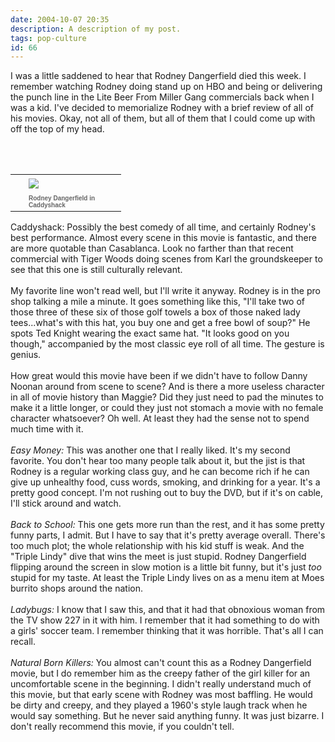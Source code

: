```yaml
---
date: 2004-10-07 20:35
description: A description of my post.
tags: pop-culture
id: 66
---
```

I was a little saddened to hear that Rodney Dangerfield died this week.  I remember watching Rodney doing stand up on HBO and being or delivering the punch line in the Lite Beer From Miller Gang commercials back when I was a kid.  I've decided to memorialize Rodney with a brief review of all of his movies.  Okay, not all of them, but all of them that I could come up with off the top of my head.
<!--more--><br /><br /><table cellpadding=0 cellspacing=0 border=0 align=right><tr><td width=5 rowspan=2><spacer type=block width=5 height=1></spacer></td><td width=140><img src="/img/rodney1.jpg" aborder=0 vspace=4/></td></tr><tr><td width=140><font face="verdana, arial, geneva" size=1 color=#666666><b>Rodney Dangerfield in Caddyshack</b></font></td></tr></table><br />
<br />
Caddyshack:  Possibly the best comedy of all time, and certainly Rodney's best performance.  Almost every scene in this movie is fantastic, and there are more quotable than Casablanca.  Look no farther than that recent commercial with Tiger Woods doing scenes from Karl the groundskeeper to see that this one is still culturally relevant.<br />
<br />
My favorite line won't read well, but I'll write it anyway.  Rodney is in the pro shop talking a mile a minute.  It goes something like this, "I'll take two of those three of these six of those golf towels a box of those naked lady tees...what's with this hat, you buy one and get a free bowl of soup?"  He spots Ted Knight wearing the exact same hat.  "It looks good on you though," accompanied by the most classic eye roll of all time.  The gesture is genius.<br />
<br />
How great would this movie have been if we didn't have to follow Danny Noonan around from scene to scene?  And is there a more useless character in all of movie history than Maggie?  Did they just need  to pad the minutes to make it a little longer, or could they just not stomach a movie with no female character whatsoever?  Oh well.  At least they had the sense not to spend much time with it.<br />
<br />
<i>Easy Money:</i>  This was another one that I really liked.  It's my second favorite.  You don't hear too many people talk about it, but the jist is that Rodney is a regular working class guy, and he can become rich if he can give up unhealthy food, cuss words, smoking, and drinking for a year.  It's a pretty good concept.  I'm not rushing out to buy the DVD, but if it's on cable, I'll stick around and watch.<br />
<br />
<i>Back to School:</i>  This one gets more run than the rest, and it has some pretty funny parts, I admit.  But I have to say that it's pretty average overall.  There's too much plot; the whole relationship with his kid stuff is weak.  And the "Triple Lindy" dive that wins the meet is just stupid.  Rodney Dangerfield flipping around the screen in slow motion is a little bit funny, but it's just <i>too</i> stupid for my taste.  At least the Triple Lindy lives on as a menu item at Moes burrito shops around the nation.<br />
<br />
<i>Ladybugs:</i>  I know that I saw this, and that it had that obnoxious woman from the TV show 227 in it with him.  I remember that it had something to do with a girls' soccer team.  I remember thinking that it was horrible.  That's all I can recall.<br />
<br />
<i>Natural Born Killers:</i>  You almost can't count this as a Rodney Dangerfield movie, but I do remember him as the creepy father of the girl killer for an uncomfortable scene in the beginning.  I didn't really understand much of this movie, but that early scene with Rodney was most baffling.  He would be dirty and creepy, and they played a 1960's style laugh track when he would say something.  But he never said anything funny.  It was just bizarre.  I don't really recommend this movie, if you couldn't tell.
